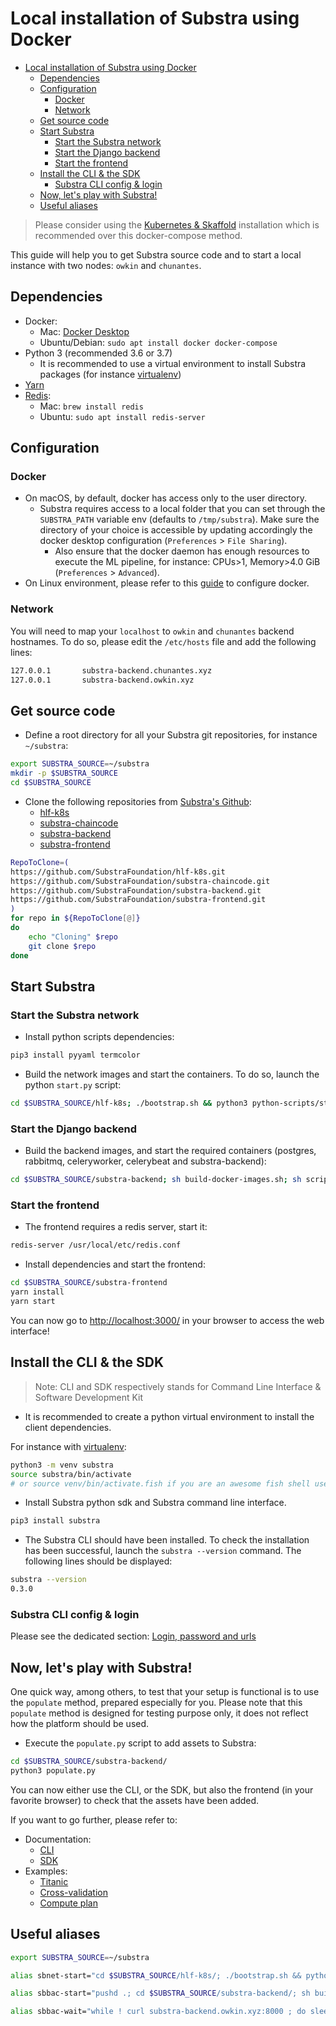 # Local installation of Substra using Docker

- [Local installation of Substra using Docker](#local-installation-of-substra-using-docker)
  - [Dependencies](#dependencies)
  - [Configuration](#configuration)
    - [Docker](#docker)
    - [Network](#network)
  - [Get source code](#get-source-code)
  - [Start Substra](#start-substra)
    - [Start the Substra network](#start-the-substra-network)
    - [Start the Django backend](#start-the-django-backend)
    - [Start the frontend](#start-the-frontend)
  - [Install the CLI & the SDK](#install-the-cli--the-sdk)
    - [Substra CLI config & login](#substra-cli-config--login)
  - [Now, let's play with Substra!](#now-lets-play-with-substra)
  - [Useful aliases](#useful-aliases)

> Please consider using the [Kubernetes & Skaffold](./local_install_skaffold.md) installation which is recommended over this docker-compose method.

This guide will help you to get Substra source code and to start a local instance with two nodes: `owkin` and `chunantes`.

## Dependencies

- Docker:
  - Mac: [Docker Desktop](https://www.docker.com/products/docker-desktop)
  - Ubuntu/Debian: `sudo apt install docker docker-compose`
- Python 3 (recommended 3.6 or 3.7)
  - It is recommended to use a virtual environment to install Substra packages (for instance [virtualenv](https://virtualenv.pypa.io/en/latest/))
- [Yarn](https://yarnpkg.com/getting-started/install)
- [Redis](https://redis.io):
  - Mac: `brew install redis`
  - Ubuntu: `sudo apt install redis-server`

## Configuration

### Docker

- On macOS, by default, docker has access only to the user directory.
  - Substra requires access to a local folder that you can set through the `SUBSTRA_PATH` variable env (defaults to `/tmp/substra`). Make sure the directory of your choice is accessible by updating accordingly the docker desktop configuration (`Preferences` > `File Sharing`).
    - Also ensure that the docker daemon has enough resources to execute the ML pipeline, for instance: CPUs>1, Memory>4.0 GiB (`Preferences` > `Advanced`).
- On Linux environment, please refer to this [guide](https://github.com/SubstraFoundation/substra-backend/blob/master/doc/linux-userns-guide.md) to configure docker.

### Network

You will need to map your `localhost` to `owkin` and `chunantes` backend hostnames. To do so, please edit the `/etc/hosts` file and add the following lines:

```sh
127.0.0.1       substra-backend.chunantes.xyz
127.0.0.1       substra-backend.owkin.xyz
```

## Get source code

- Define a root directory for all your Substra git repositories, for instance `~/substra`:

```sh
export SUBSTRA_SOURCE=~/substra
mkdir -p $SUBSTRA_SOURCE
cd $SUBSTRA_SOURCE
```

- Clone the following repositories from [Substra's Github](https://github.com/SubstraFoundation):
  - [hlf-k8s](https://github.com/SubstraFoundation/hlf-k8s.git)
  - [substra-chaincode](https://github.com/SubstraFoundation/substra-chaincode.git)
  - [substra-backend](https://github.com/SubstraFoundation/substra-backend.git)
  - [substra-frontend](https://github.com/SubstraFoundation/substra-frontend.git)

```sh
RepoToClone=(
https://github.com/SubstraFoundation/hlf-k8s.git
https://github.com/SubstraFoundation/substra-chaincode.git
https://github.com/SubstraFoundation/substra-backend.git
https://github.com/SubstraFoundation/substra-frontend.git
)
for repo in ${RepoToClone[@]}
do
    echo "Cloning" $repo
    git clone $repo
done
```

## Start Substra

### Start the Substra network

- Install python scripts dependencies:

```sh
pip3 install pyyaml termcolor
```

- Build the network images and start the containers. To do so, launch the python `start.py` script:

```sh
cd $SUBSTRA_SOURCE/hlf-k8s; ./bootstrap.sh && python3 python-scripts/start.py --no-backup;
```

### Start the Django backend

- Build the backend images, and start the required containers (postgres, rabbitmq, celeryworker, celerybeat and substra-backend):

```sh
cd $SUBSTRA_SOURCE/substra-backend; sh build-docker-images.sh; sh scripts/clean_media.sh; cd docker; python3 start.py -d --no-backup;
```

### Start the frontend

- The frontend requires a redis server, start it:

```sh
redis-server /usr/local/etc/redis.conf
```

- Install dependencies and start the frontend:

```sh
cd $SUBSTRA_SOURCE/substra-frontend
yarn install
yarn start
```

You can now go to <http://localhost:3000/> in your browser to access the web interface!

## Install the CLI & the SDK

> Note: CLI and SDK respectively stands for Command Line Interface & Software Development Kit

- It is recommended to create a python virtual environment to install the client dependencies.

For instance with [virtualenv](https://virtualenv.pypa.io/en/latest/):

```sh
python3 -m venv substra
source substra/bin/activate
# or source venv/bin/activate.fish if you are an awesome fish shell user :)
```

- Install Substra python sdk and Substra command line interface.

```sh
pip3 install substra
```

- The Substra CLI should have been installed. To check the installation has been successful, launch the `substra --version` command. The following lines should be displayed:

```sh
substra --version
0.3.0
```

### Substra CLI config & login

Please see the dedicated section: [Login, password and urls](./local_install_skaffold.md#login-password-and-urls)

## Now, let's play with Substra!

One quick way, among others, to test that your setup is functional is to use the `populate` method, prepared especially for you. Please note that this `populate` method is designed for testing purpose only, it does not reflect how the platform should be used.

- Execute the `populate.py` script to add assets to Substra:

```sh
cd $SUBSTRA_SOURCE/substra-backend/
python3 populate.py
```

You can now either use the CLI, or the SDK, but also the frontend (in your favorite browser) to check that the assets have been added.

If you want to go further, please refer to:

- Documentation:
  - [CLI](../references/cli.md)
  - [SDK](../references/sdk.md)
- Examples:
  - [Titanic](../examples/titanic/README.md)
  - [Cross-validation](../examples/cross_val/README.md)
  - [Compute plan](../examples/compute_plan/README.md)

## Useful aliases

```sh
export SUBSTRA_SOURCE=~/substra

alias sbnet-start="cd $SUBSTRA_SOURCE/hlf-k8s/; ./bootstrap.sh && python3 python-scripts/start.py --no-backup; docker rm -f run setup; cd -"

alias sbbac-start="pushd .; cd $SUBSTRA_SOURCE/substra-backend/; sh build-docker-images.sh; sh scripts/clean_media.sh; cd docker; python3 start.py -d --no-backup; popd"

alias sbbac-wait="while ! curl substra-backend.owkin.xyz:8000 ; do sleep 2 ; done"
```
